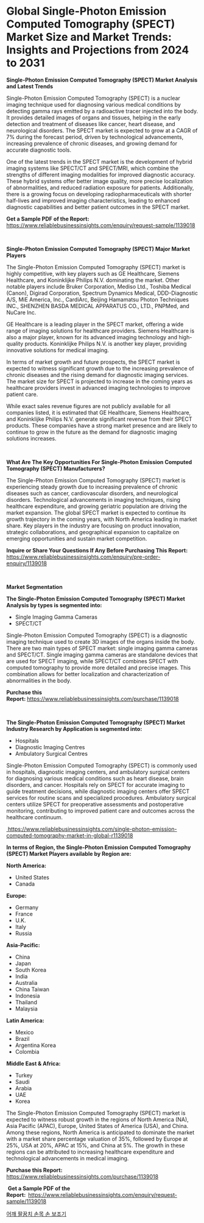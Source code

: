 <p><h1>Global Single-Photon Emission Computed Tomography (SPECT) Market Size and Market Trends: Insights and Projections from 2024 to 2031</h1></p><p><strong>Single-Photon Emission Computed Tomography (SPECT) Market Analysis and Latest Trends</strong></p>
<p><p>Single-Photon Emission Computed Tomography (SPECT) is a nuclear imaging technique used for diagnosing various medical conditions by detecting gamma rays emitted by a radioactive tracer injected into the body. It provides detailed images of organs and tissues, helping in the early detection and treatment of diseases like cancer, heart disease, and neurological disorders. The SPECT market is expected to grow at a CAGR of 7% during the forecast period, driven by technological advancements, increasing prevalence of chronic diseases, and growing demand for accurate diagnostic tools.</p><p>One of the latest trends in the SPECT market is the development of hybrid imaging systems like SPECT/CT and SPECT/MRI, which combine the strengths of different imaging modalities for improved diagnostic accuracy. These hybrid systems offer better image quality, more precise localization of abnormalities, and reduced radiation exposure for patients. Additionally, there is a growing focus on developing radiopharmaceuticals with shorter half-lives and improved imaging characteristics, leading to enhanced diagnostic capabilities and better patient outcomes in the SPECT market.</p></p>
<p><strong>Get a Sample PDF of the Report:&nbsp;</strong> <a href="https://www.reliablebusinessinsights.com/enquiry/request-sample/1139018">https://www.reliablebusinessinsights.com/enquiry/request-sample/1139018</a></p>
<p>&nbsp;</p>
<p><strong>Single-Photon Emission Computed Tomography (SPECT) Major Market Players</strong></p>
<p><p>The Single-Photon Emission Computed Tomography (SPECT) market is highly competitive, with key players such as GE Healthcare, Siemens Healthcare, and Koninklijke Philips N.V. dominating the market. Other notable players include Bruker Corporation, Mediso Ltd., Toshiba Medical (Canon), Digirad Corporation, Spectrum Dynamics Medical, DDD-Diagnostic A/S, MiE America, Inc., CardiArc, Beijing Hamamatsu Photon Techniques INC., SHENZHEN BASDA MEDICAL APPARATUS CO., LTD., PNPMed, and NuCare Inc.</p><p>GE Healthcare is a leading player in the SPECT market, offering a wide range of imaging solutions for healthcare providers. Siemens Healthcare is also a major player, known for its advanced imaging technology and high-quality products. Koninklijke Philips N.V. is another key player, providing innovative solutions for medical imaging.</p><p>In terms of market growth and future prospects, the SPECT market is expected to witness significant growth due to the increasing prevalence of chronic diseases and the rising demand for diagnostic imaging services. The market size for SPECT is projected to increase in the coming years as healthcare providers invest in advanced imaging technologies to improve patient care.</p><p>While exact sales revenue figures are not publicly available for all companies listed, it is estimated that GE Healthcare, Siemens Healthcare, and Koninklijke Philips N.V. generate significant revenue from their SPECT products. These companies have a strong market presence and are likely to continue to grow in the future as the demand for diagnostic imaging solutions increases.</p></p>
<p>&nbsp;</p>
<p><strong>What Are The Key Opportunities For Single-Photon Emission Computed Tomography (SPECT) Manufacturers?</strong></p>
<p><p>The Single-Photon Emission Computed Tomography (SPECT) market is experiencing steady growth due to increasing prevalence of chronic diseases such as cancer, cardiovascular disorders, and neurological disorders. Technological advancements in imaging techniques, rising healthcare expenditure, and growing geriatric population are driving the market expansion. The global SPECT market is expected to continue its growth trajectory in the coming years, with North America leading in market share. Key players in the industry are focusing on product innovation, strategic collaborations, and geographical expansion to capitalize on emerging opportunities and sustain market competition.</p></p>
<p><strong>Inquire or Share Your Questions If Any Before Purchasing This Report:</strong> <a href="https://www.reliablebusinessinsights.com/enquiry/pre-order-enquiry/1139018">https://www.reliablebusinessinsights.com/enquiry/pre-order-enquiry/1139018</a></p>
<p>&nbsp;</p>
<p><strong>Market Segmentation</strong></p>
<p><strong>The Single-Photon Emission Computed Tomography (SPECT) Market Analysis by types is segmented into:</strong></p>
<p><ul><li>Single Imaging Gamma Cameras</li><li>SPECT/CT</li></ul></p>
<p><p>Single-Photon Emission Computed Tomography (SPECT) is a diagnostic imaging technique used to create 3D images of the organs inside the body. There are two main types of SPECT market: single imaging gamma cameras and SPECT/CT. Single imaging gamma cameras are standalone devices that are used for SPECT imaging, while SPECT/CT combines SPECT with computed tomography to provide more detailed and precise images. This combination allows for better localization and characterization of abnormalities in the body.</p></p>
<p><strong>Purchase this Report:&nbsp;</strong><a href="https://www.reliablebusinessinsights.com/purchase/1139018">https://www.reliablebusinessinsights.com/purchase/1139018</a></p>
<p>&nbsp;</p>
<p><strong>The Single-Photon Emission Computed Tomography (SPECT) Market Industry Research by Application is segmented into:</strong></p>
<p><ul><li>Hospitals</li><li>Diagnostic Imaging Centres</li><li>Ambulatory Surgical Centres</li></ul></p>
<p><p>Single-Photon Emission Computed Tomography (SPECT) is commonly used in hospitals, diagnostic imaging centers, and ambulatory surgical centers for diagnosing various medical conditions such as heart disease, brain disorders, and cancer. Hospitals rely on SPECT for accurate imaging to guide treatment decisions, while diagnostic imaging centers offer SPECT services for routine scans and specialized procedures. Ambulatory surgical centers utilize SPECT for preoperative assessments and postoperative monitoring, contributing to improved patient care and outcomes across the healthcare continuum.</p></p>
<p><a href="https://www.reliablebusinessinsights.com/single-photon-emission-computed-tomography-market-in-global-r1139018">&nbsp;https://www.reliablebusinessinsights.com/single-photon-emission-computed-tomography-market-in-global-r1139018</a></p>
<p><strong>In terms of Region, the Single-Photon Emission Computed Tomography (SPECT) Market Players available by Region are:</strong></p>
<p>
    <p> <strong> North America: </strong>
        <ul>
            <li>United States</li>
            <li>Canada</li>
        </ul>
        </p> 
    <p> <strong> Europe: </strong>
        <ul>
            <li>Germany</li>
            <li>France</li>
            <li>U.K.</li>
            <li>Italy</li>
            <li>Russia</li>
        </ul>
        </p> 
    <p> <strong> Asia-Pacific: </strong>
        <ul>
            <li>China</li>
            <li>Japan</li>
            <li>South Korea</li>
            <li>India</li>
            <li>Australia</li>
            <li>China Taiwan</li>
            <li>Indonesia</li>
            <li>Thailand</li>
            <li>Malaysia</li>
        </ul>
        </p> 
    <p> <strong> Latin America: </strong>
        <ul>
            <li>Mexico</li>
            <li>Brazil</li>
            <li>Argentina Korea</li>
            <li>Colombia</li>
        </ul>
        </p> 
    <p> <strong> Middle East & Africa: </strong>
        <ul>
            <li>Turkey</li>
            <li>Saudi</li>
            <li>Arabia</li>
            <li>UAE</li>
            <li>Korea</li>
        </ul>
    </p>
    </p>
<p><p>The Single-Photon Emission Computed Tomography (SPECT) market is expected to witness robust growth in the regions of North America (NA), Asia Pacific (APAC), Europe, United States of America (USA), and China. Among these regions, North America is anticipated to dominate the market with a market share percentage valuation of 35%, followed by Europe at 25%, USA at 20%, APAC at 15%, and China at 5%. The growth in these regions can be attributed to increasing healthcare expenditure and technological advancements in medical imaging.</p></p>
<p><strong>Purchase this Report: </strong><a href="https://www.reliablebusinessinsights.com/purchase/1139018">https://www.reliablebusinessinsights.com/purchase/1139018</a></p>
<p>&nbsp;<strong>Get a Sample PDF of the Report:&nbsp;&nbsp;</strong><a href="https://www.reliablebusinessinsights.com/enquiry/request-sample/1139018">https://www.reliablebusinessinsights.com/enquiry/request-sample/1139018</a></p>
<p><strong></strong></p>
<p><p><a href="https://github.com/EthaWolf/Market-Research-Report-List-1/blob/main/4551956101941.md">어깨 팔꿈치 손목 손 보조기</a></p></p>